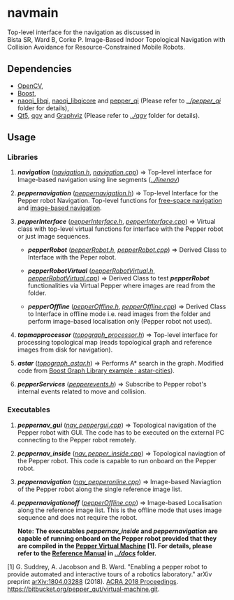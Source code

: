 # navmain

Top-level interface for the navigation as discussed in  
Bista SR, Ward B, Corke P. Image-Based Indoor Topological Navigation with Collision Avoidance for Resource-Constrained Mobile Robots.  

## Dependencies
* [OpenCV](https://opencv.org/),
* [Boost](https://www.boost.org/),
* [naoqi_libqi](http://wiki.ros.org/naoqi_libqi), [naoqi_libqicore](http://wiki.ros.org/naoqi_libqicore) and [pepper_qi](ttps://github.com/suuman/pepper_navigation/tree/main/pepper_qi) (Please refer to [*../pepper_qi*](https://github.com/suuman/pepper_navigation/tree/main/pepper_qi) folder for details),
* [Qt5](https://doc.qt.io/qt-5/index.html), [qgv](https://github.com/suuman/pepper_navigation/tree/main/qgv) and [Graphviz](https://graphviz.org/) (Please refer to [*../qgv*](https://github.com/suuman/pepper_navigation/tree/main/qgv) folder for details).

## Usage
### Libraries
1. ***navigation*** ([*navigation.h*](https://github.com/suuman/pepper_navigation/blob/main/navmain/navigation.h), [*navigation.cpp*](https://github.com/suuman/pepper_navigation/blob/main/navmain/navigation.cpp)) => Top-level interface for Image-based navigation using line segments ([*../linenav*](https://github.com/suuman/pepper_navigation/tree/main/linenav)) 

2. ***peppernavigation*** ([*peppernavigation.h*](https://github.com/suuman/pepper_navigation/blob/main/navmain/peppernavigation.h)) => Top-level Interface for the Pepper robot Navigation. Top-level functions for [free-space navigation](https://github.com/suuman/pepper_navigation/tree/main/depthnav) and [image-based navigation](https://github.com/suuman/pepper_navigation/tree/main/linenav). 

3. ***pepperInterface*** ([*pepperInterface.h*](https://github.com/suuman/pepper_navigation/blob/main/navmain/pepperInterface.h), [*pepperInterface.cpp*](https://github.com/suuman/pepper_navigation/blob/main/navmain/pepperInterface.cpp)) => Virtual class with top-level virtual functions for interface with the Pepper robot or just image sequences.
    - ***pepperRobot*** ([*pepperRobot.h*](https://github.com/suuman/pepper_navigation/blob/main/navmain/pepperRobot.h), [*pepperRobot.cpp*](https://github.com/suuman/pepper_navigation/blob/main/navmain/pepperRobot.cpp))  => Derived Class to Interface with the Peper robot.  
    
    - ***pepperRobotVirtual*** ([*pepperRobotVirtual.h*](https://github.com/suuman/pepper_navigation/blob/main/navmain/pepperRobotVirtual.h), [*pepperRobotVirtual.cpp*](https://github.com/suuman/pepper_navigation/blob/main/navmain/pepperRobotVirtual.cpp)) => Derived Class to test ***pepperRobot*** functionalities via Virtual Pepper where images are read from the folder.  
    - ***pepperOffline*** ([*pepperOffline.h*](https://github.com/suuman/pepper_navigation/blob/main/navmain/pepperOffline.h), [*pepperOffline.cpp*](https://github.com/suuman/pepper_navigation/blob/main/navmain/pepperOffline.cpp)) => Derived Class to Interface in offline mode i.e. read images from the folder and perform image-based localisation only (Pepper robot not used).  

7. ***topmapprocessor*** ([*topograph_processor.h*](https://github.com/suuman/pepper_navigation/blob/main/navmain/topograph_processor.h)) => Top-level interface for processing topological map (reads topological graph and reference images from disk for navigation).
8. ***astar*** ([*topograph_astar.h*](https://github.com/suuman/pepper_navigation/blob/main/navmain/topograph_astar.h)) => Performs A* search in the graph. Modified code from [Boost Graph Library example : astar-cities](https://www.boost.org/doc/libs/1_54_0/libs/graph/example/astar-cities.cpp)).

9. ***pepperServices*** ([*pepperevents.h*](https://github.com/suuman/pepper_navigation/blob/main/navmain/pepperevents.h)) => Subscribe to Pepper robot's internal events related to move and collision.

### Executables
1. ***peppernav_gui*** ([*nav_peppergui.cpp*](https://github.com/suuman/pepper_navigation/blob/main/navmain/nav_peppergui.cpp)) => Topological navigation of the Pepper robot with GUI. The code has to be executed on the external PC connecting to the Pepper robot remotely.  

2. ***peppernav_inside*** ([*nav_pepper_inside.cpp*](https://github.com/suuman/pepper_navigation/blob/main/navmain/nav_pepper_inside.cpp)) => Topological naviagtion of the Pepper robot. This code is capable to run onboard on the Pepper robot.  

3. ***peppernavigation*** ([*nav_pepperonline.cpp*](https://github.com/suuman/pepper_navigation/blob/main/navmain/nav_pepperonline.cpp)) => Image-based Naviagtion of the Pepper robot along the single reference image list.   

5. ***peppernavigationoff*** ([*pepperOffline.cpp*](https://github.com/suuman/pepper_navigation/blob/main/navmain/pepperOffline.cpp)) => Image-based Localisation along the reference image list. This is the offline mode that uses image sequence and does not require the robot.  

    **Note: The executables *peppernav_inside* and  *peppernavigation* are capable of running onboard on the Pepper robot provided that they are compiled in the [Pepper Virtual Machine](https://bitbucket.org/pepper_qut/virtual-machine.git) [1]. For details, please refer to the [Reference Manual](https://github.com/suuman/pepper_navigation/tree/main/docs/Pepper_Navigation_Reference_Manual.pdf) in [*../docs*](https://github.com/suuman/pepper_navigation/tree/main/docs) folder.**  
  
[1] G. Suddrey, A. Jacobson and B. Ward. "Enabling a pepper robot to provide automated and interactive tours of a robotics laboratory." arXiv preprint [arXiv:1804.03288](https://arxiv.org/abs/1804.03288) (2018). [ACRA 2018 Proceedings](https://ssl.linklings.net/conferences/acra/acra2018_proceedings/views/includes/files/pap109s1-file1.pdf). https://bitbucket.org/pepper_qut/virtual-machine.git.